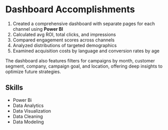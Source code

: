 # Dashboard Accomplishments
1. Created a comprehensive dashboard with separate pages for each channel using __Power BI__ 
2. Calculated avg ROI, total clicks, and impressions
3. Compared engagement scores across channels 
4. Analyzed distributions of targeted demographics 
5. Examined acquisition costs by language and conversion rates by age

The dashboard also features filters for campaigns by month, customer segment, company, campaign goal, and location, offering deep insights to optimize future strategies.

## Skills
- Power Bi
- Data Analytics
- Data Visualization
- Data Cleaning
- Data Modeling
